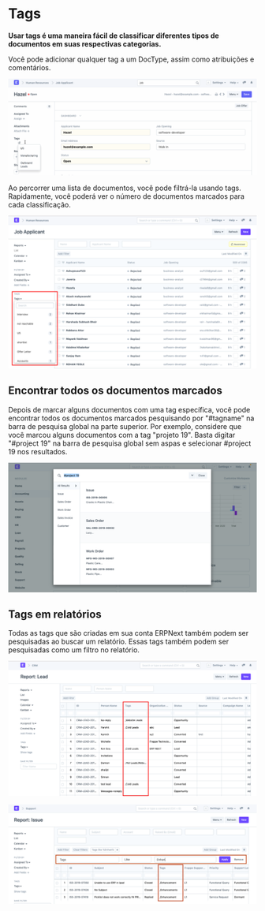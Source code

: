 # Tags


**Usar tags é uma maneira fácil de classificar diferentes tipos de documentos em suas respectivas categorias.**


Você pode adicionar qualquer tag a um DocType, assim como atribuições e comentários.


![Tags](/files/using-tags-1.gif)


Ao percorrer uma lista de documentos, você pode filtrá-la usando tags. Rapidamente, você poderá ver o número de documentos marcados para cada classificação.


![Tags](/files/using-tags-2.png)


## Encontrar todos os documentos marcados


Depois de marcar alguns documentos com uma tag específica, você pode encontrar todos os documentos marcados pesquisando por "#tagname" na barra de pesquisa global na parte superior. Por exemplo, considere que você marcou alguns documentos com a tag "projeto 19". Basta digitar "#project 19" na barra de pesquisa global sem aspas e selecionar #project 19 nos resultados.


![Tags](/files/find-tagged-documents.png)


## Tags em relatórios


Todas as tags que são criadas em sua conta ERPNext também podem ser pesquisadas ao buscar um relatório. Essas tags também podem ser pesquisadas como um filtro no relatório.


![Tags](/files/using-tags-5.png)


![Tags](/files/using-tags-6.png)

